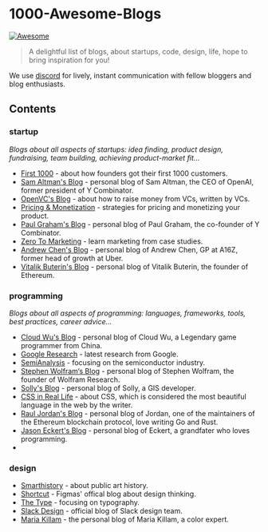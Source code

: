 # 1000-Awesome-Blogs 
[![Awesome](https://awesome.re/badge.svg)](https://awesome.re)
> A delightful list of blogs, about startups, code, design, life, hope to bring inspiration for you!

We use [discord](https://discord.gg/tpp8ckjrPn) for lively, instant communication with fellow bloggers and blog enthusiasts.

## Contents

### startup

*Blogs about all aspects of startups: idea finding, product design, fundraising, team building, achieving product-market fit...*
- [First 1000](https://read.first1000.co/archive) -  about how founders got their first 1000 customers.
- [Sam Altman's Blog](https://adamrackis.dev/) - personal blog of Sam Altman, the CEO of OpenAI, former president of Y Combinator.
- [OpenVC's Blog](https://openvc.app/blog) - about how to raise money from VCs, written by VCs.
- [Pricing & Monetization](https://taprun.com/articles/) - strategies for pricing and monetizing your product.
- [Paul Graham's Blog](https://paulgraham.com/articles.html) - personal blog of Paul Graham, the co-founder of Y Combinator.
- [Zero To Marketing](https://www.zerotomarketing.com/newsletter) - learn marketing from case studies.
- [Andrew Chen's Blog](https://andrewchen.com/recent/) - personal blog of Andrew Chen, GP at A16Z, former head of growth at Uber.
- [Vitalik Buterin's Blog](https://vitalik.eth.limo/) - personal blog of Vitalik Buterin, the founder of Ethereum.

### programming
*Blogs about all aspects of programming: languages, frameworks, tools, best practices, career advice...*

- [Cloud Wu's Blog](https://blog.codingnow.com/2024/04/death.html#more) - personal blog of Cloud Wu, a Legendary game programmer from China.
- [Google Research](https://research.google/blog/) - latest research from Google.
- [SemiAnalysis](https://www.semianalysis.com/?sort=new) - focusing on the semiconductor industry.
- [Stephen Wolfram‘s Blog](https://writings.stephenwolfram.com/) - personal blog of Stephen Wolfram, the founder of Wolfram Research.
- [Solly's Blog](https://blogthedata.com/) - personal blog of Solly, a GIS developer.
- [CSS in Real Life](https://css-irl.info/) - about CSS, which is considered the most beautiful language in the web by the writer.
- [Raul Jordan's Blog](https://rauljordan.com/) - personal blog of Jordan, one of the maintainers of the Ethereum blockchain protocol, love writing Go and Rust.
- [Jason Eckert's Blog](https://jasoneckert.github.io/) - personal blog of Eckert, a grandfater who loves programming.
- 

### design

- [Smarthistory](https://smarthistory.org/) - about public art history.
- [Shortcut](https://www.figma.com/blog/design-thinking/) - Figmas' offical blog about design thinking.
- [The Type](https://www.thetype.com/) - focusing on typography.
- [Slack Design](https://slack.design/) - official blog of Slack design team.
- [Maria Killam](https://mariakillam.com/blog/) - the personal blog of Maria Killam, a color expert.